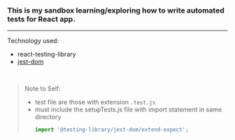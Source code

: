 ### This is my sandbox learning/exploring how to write automated tests for React app.
---


Technology used:
- react-testing-library 
- [jest-dom](https://github.com/testing-library/jest-dom)

&nbsp;
&nbsp; 
&nbsp;
&nbsp;  

> Note to Self:
>- test file are those with extension `.test.js`
>- must include the setupTests.js file with import statement in same directory
>    ```js
>    import '@testing-library/jest-dom/extend-expect';
>    ```